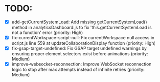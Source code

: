 # TODO:

- [x] add-getCurrentSystemLoad: Add missing getCurrentSystemLoad() method in analyticsDashboard.js to fix 'this.getCurrentSystemLoad is not a function' error (priority: High)
- [x] fix-currentWorkspace-script-null: Fix currentWorkspace null access in script.js line 559 at updateCollaborationDisplay function (priority: High)
- [x] fix-gsap-target-undefined: Fix GSAP target undefined warnings by ensuring proper element selectors exist before animations (priority: Medium)
- [x] improve-websocket-reconnection: Improve WebSocket reconnection logic to stop after max attempts instead of infinite retries (priority: Medium)
